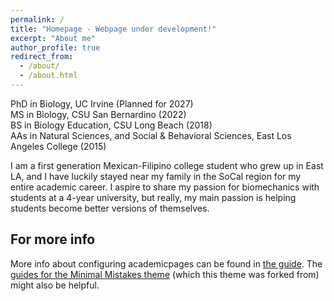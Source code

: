 ```yaml
---
permalink: /
title: "Homepage - Webpage under development!"
excerpt: "About me"
author_profile: true
redirect_from: 
  - /about/
  - /about.html
---
```


PhD in Biology, UC Irvine (Planned for 2027)  
MS in Biology, CSU San Bernardino (2022)  
BS in Biology Education, CSU Long Beach (2018)  
AAs in Natural Sciences, and Social & Behavioral Sciences, East Los Angeles College (2015)  

I am a first generation Mexican-Filipino college student who grew up in East LA, and I have luckily stayed near my family in the SoCal region for my entire academic career. I aspire to share my passion for biomechanics with students at a 4-year university, but really, my main passion is helping students become better versions of themselves.  

For more info
------
More info about configuring academicpages can be found in [the guide](https://academicpages.github.io/markdown/). The [guides for the Minimal Mistakes theme](https://mmistakes.github.io/minimal-mistakes/docs/configuration/) (which this theme was forked from) might also be helpful.
